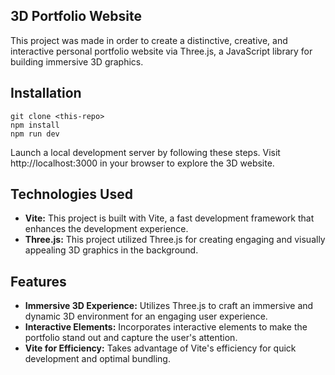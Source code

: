 ## 3D Portfolio Website
This project was made in order to create a distinctive, creative, and interactive personal portfolio website via Three.js, a JavaScript library for building immersive 3D graphics.

## Installation
```
git clone <this-repo>
npm install
npm run dev
```
Launch a local development server by following these steps. Visit http://localhost:3000 in your browser to explore the 3D website.

## Technologies Used
 *  **Vite:** This project is built with Vite, a fast development framework that enhances the development experience.<br>
 *  **Three.js:** This project utilized Three.js for creating engaging and visually appealing 3D graphics in the background.

## Features
* **Immersive 3D Experience:** Utilizes Three.js to craft an immersive and dynamic 3D environment for an engaging user experience.<br>
* **Interactive Elements:** Incorporates interactive elements to make the portfolio stand out and capture the user's attention.<br>
* **Vite for Efficiency:** Takes advantage of Vite's efficiency for quick development and optimal bundling.<br>
